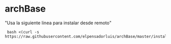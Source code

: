 # archBase
"Usa la siguiente linea para instalar desde remoto"

```
 bash <(curl -s https://raw.githubusercontent.com/elpensadorluis/archBase/master/install.sh)
 ``` 